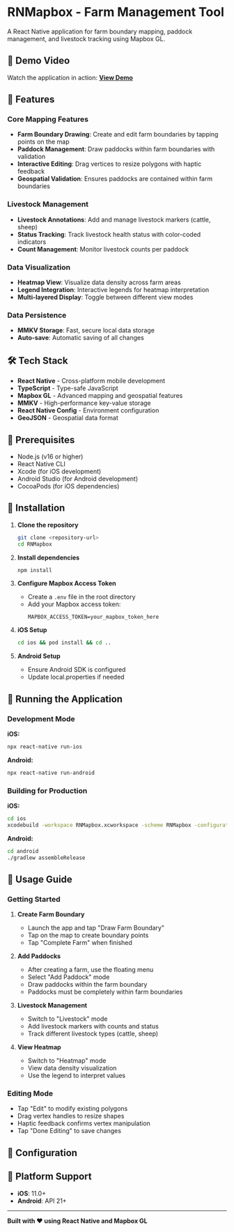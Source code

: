 # RNMapbox - Farm Management Tool

A React Native application for farm boundary mapping, paddock management, and livestock tracking using Mapbox GL.

## 🎥 Demo Video

Watch the application in action: [**View Demo**](https://www.loom.com/share/edef5944ee92414b995bbdd728e3d4ef)

## 🚀 Features

### Core Mapping Features
- **Farm Boundary Drawing**: Create and edit farm boundaries by tapping points on the map
- **Paddock Management**: Draw paddocks within farm boundaries with validation
- **Interactive Editing**: Drag vertices to resize polygons with haptic feedback
- **Geospatial Validation**: Ensures paddocks are contained within farm boundaries

### Livestock Management
- **Livestock Annotations**: Add and manage livestock markers (cattle, sheep)
- **Status Tracking**: Track livestock health status with color-coded indicators
- **Count Management**: Monitor livestock counts per paddock

### Data Visualization
- **Heatmap View**: Visualize data density across farm areas
- **Legend Integration**: Interactive legends for heatmap interpretation
- **Multi-layered Display**: Toggle between different view modes

### Data Persistence
- **MMKV Storage**: Fast, secure local data storage
- **Auto-save**: Automatic saving of all changes

## 🛠️ Tech Stack

- **React Native** - Cross-platform mobile development
- **TypeScript** - Type-safe JavaScript
- **Mapbox GL** - Advanced mapping and geospatial features
- **MMKV** - High-performance key-value storage
- **React Native Config** - Environment configuration
- **GeoJSON** - Geospatial data format

## 📱 Prerequisites

- Node.js (v16 or higher)
- React Native CLI
- Xcode (for iOS development)
- Android Studio (for Android development)
- CocoaPods (for iOS dependencies)

## 🔧 Installation

1. **Clone the repository**
   ```bash
   git clone <repository-url>
   cd RNMapbox
   ```

2. **Install dependencies**
   ```bash
   npm install
   ```

3. **Configure Mapbox Access Token**
   - Create a `.env` file in the root directory
   - Add your Mapbox access token:
     ```
     MAPBOX_ACCESS_TOKEN=your_mapbox_token_here
     ```

4. **iOS Setup**
   ```bash
   cd ios && pod install && cd ..
   ```

5. **Android Setup**
   - Ensure Android SDK is configured
   - Update local.properties if needed

## 🚀 Running the Application

### Development Mode

**iOS:**
```bash
npx react-native run-ios
```

**Android:**
```bash
npx react-native run-android
```

### Building for Production

**iOS:**
```bash
cd ios
xcodebuild -workspace RNMapbox.xcworkspace -scheme RNMapbox -configuration Release
```

**Android:**
```bash
cd android
./gradlew assembleRelease
```

## 📖 Usage Guide

### Getting Started

1. **Create Farm Boundary**
   - Launch the app and tap "Draw Farm Boundary"
   - Tap on the map to create boundary points
   - Tap "Complete Farm" when finished

2. **Add Paddocks**
   - After creating a farm, use the floating menu
   - Select "Add Paddock" mode
   - Draw paddocks within the farm boundary
   - Paddocks must be completely within farm boundaries

3. **Livestock Management**
   - Switch to "Livestock" mode
   - Add livestock markers with counts and status
   - Track different livestock types (cattle, sheep)

4. **View Heatmap**
   - Switch to "Heatmap" mode
   - View data density visualization
   - Use the legend to interpret values

### Editing Mode

- Tap "Edit" to modify existing polygons
- Drag vertex handles to resize shapes
- Haptic feedback confirms vertex manipulation
- Tap "Done Editing" to save changes

## 🔧 Configuration

## 📱 Platform Support

- **iOS**: 11.0+
- **Android**: API 21+

---

**Built with ❤️ using React Native and Mapbox GL**
